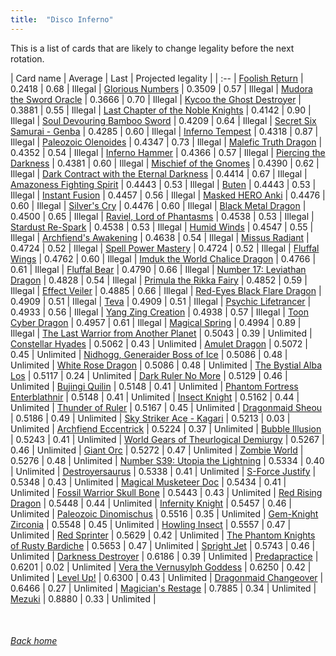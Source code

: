 ```yaml
---
title:  "Disco Inferno"
---
```


This is a list of cards that are likely to change legality before the next rotation.

| Card name | Average | Last | Projected legality |
| :-- |
[Foolish Return](https://db.ygoprodeck.com/card/?search=Foolish%20Return) | 0.2418 | 0.68 | Illegal |
[Glorious Numbers](https://db.ygoprodeck.com/card/?search=Glorious%20Numbers) | 0.3509 | 0.57 | Illegal |
[Mudora the Sword Oracle](https://db.ygoprodeck.com/card/?search=Mudora%20the%20Sword%20Oracle) | 0.3666 | 0.70 | Illegal |
[Kycoo the Ghost Destroyer](https://db.ygoprodeck.com/card/?search=Kycoo%20the%20Ghost%20Destroyer) | 0.3881 | 0.55 | Illegal |
[Last Chapter of the Noble Knights](https://db.ygoprodeck.com/card/?search=Last%20Chapter%20of%20the%20Noble%20Knights) | 0.4142 | 0.90 | Illegal |
[Soul Devouring Bamboo Sword](https://db.ygoprodeck.com/card/?search=Soul%20Devouring%20Bamboo%20Sword) | 0.4209 | 0.64 | Illegal |
[Secret Six Samurai - Genba](https://db.ygoprodeck.com/card/?search=Secret%20Six%20Samurai%20-%20Genba) | 0.4285 | 0.60 | Illegal |
[Inferno Tempest](https://db.ygoprodeck.com/card/?search=Inferno%20Tempest) | 0.4318 | 0.87 | Illegal |
[Paleozoic Olenoides](https://db.ygoprodeck.com/card/?search=Paleozoic%20Olenoides) | 0.4347 | 0.73 | Illegal |
[Malefic Truth Dragon](https://db.ygoprodeck.com/card/?search=Malefic%20Truth%20Dragon) | 0.4352 | 0.54 | Illegal |
[Inferno Hammer](https://db.ygoprodeck.com/card/?search=Inferno%20Hammer) | 0.4366 | 0.57 | Illegal |
[Piercing the Darkness](https://db.ygoprodeck.com/card/?search=Piercing%20the%20Darkness) | 0.4381 | 0.60 | Illegal |
[Mischief of the Gnomes](https://db.ygoprodeck.com/card/?search=Mischief%20of%20the%20Gnomes) | 0.4390 | 0.62 | Illegal |
[Dark Contract with the Eternal Darkness](https://db.ygoprodeck.com/card/?search=Dark%20Contract%20with%20the%20Eternal%20Darkness) | 0.4414 | 0.67 | Illegal |
[Amazoness Fighting Spirit](https://db.ygoprodeck.com/card/?search=Amazoness%20Fighting%20Spirit) | 0.4443 | 0.53 | Illegal |
[Buten](https://db.ygoprodeck.com/card/?search=Buten) | 0.4443 | 0.53 | Illegal |
[Instant Fusion](https://db.ygoprodeck.com/card/?search=Instant%20Fusion) | 0.4457 | 0.56 | Illegal |
[Masked HERO Anki](https://db.ygoprodeck.com/card/?search=Masked%20HERO%20Anki) | 0.4476 | 0.60 | Illegal |
[Silver's Cry](https://db.ygoprodeck.com/card/?search=Silver's%20Cry) | 0.4476 | 0.60 | Illegal |
[Black Metal Dragon](https://db.ygoprodeck.com/card/?search=Black%20Metal%20Dragon) | 0.4500 | 0.65 | Illegal |
[Raviel, Lord of Phantasms](https://db.ygoprodeck.com/card/?search=Raviel,%20Lord%20of%20Phantasms) | 0.4538 | 0.53 | Illegal |
[Stardust Re-Spark](https://db.ygoprodeck.com/card/?search=Stardust%20Re-Spark) | 0.4538 | 0.53 | Illegal |
[Humid Winds](https://db.ygoprodeck.com/card/?search=Humid%20Winds) | 0.4547 | 0.55 | Illegal |
[Archfiend's Awakening](https://db.ygoprodeck.com/card/?search=Archfiend's%20Awakening) | 0.4638 | 0.54 | Illegal |
[Missus Radiant](https://db.ygoprodeck.com/card/?search=Missus%20Radiant) | 0.4724 | 0.52 | Illegal |
[Spell Power Mastery](https://db.ygoprodeck.com/card/?search=Spell%20Power%20Mastery) | 0.4724 | 0.52 | Illegal |
[Fluffal Wings](https://db.ygoprodeck.com/card/?search=Fluffal%20Wings) | 0.4762 | 0.60 | Illegal |
[Imduk the World Chalice Dragon](https://db.ygoprodeck.com/card/?search=Imduk%20the%20World%20Chalice%20Dragon) | 0.4766 | 0.61 | Illegal |
[Fluffal Bear](https://db.ygoprodeck.com/card/?search=Fluffal%20Bear) | 0.4790 | 0.66 | Illegal |
[Number 17: Leviathan Dragon](https://db.ygoprodeck.com/card/?search=Number%2017:%20Leviathan%20Dragon) | 0.4828 | 0.54 | Illegal |
[Primula the Rikka Fairy](https://db.ygoprodeck.com/card/?search=Primula%20the%20Rikka%20Fairy) | 0.4852 | 0.59 | Illegal |
[Effect Veiler](https://db.ygoprodeck.com/card/?search=Effect%20Veiler) | 0.4885 | 0.66 | Illegal |
[Red-Eyes Black Flare Dragon](https://db.ygoprodeck.com/card/?search=Red-Eyes%20Black%20Flare%20Dragon) | 0.4909 | 0.51 | Illegal |
[Teva](https://db.ygoprodeck.com/card/?search=Teva) | 0.4909 | 0.51 | Illegal |
[Psychic Lifetrancer](https://db.ygoprodeck.com/card/?search=Psychic%20Lifetrancer) | 0.4933 | 0.56 | Illegal |
[Yang Zing Creation](https://db.ygoprodeck.com/card/?search=Yang%20Zing%20Creation) | 0.4938 | 0.57 | Illegal |
[Toon Cyber Dragon](https://db.ygoprodeck.com/card/?search=Toon%20Cyber%20Dragon) | 0.4957 | 0.61 | Illegal |
[Magical Spring](https://db.ygoprodeck.com/card/?search=Magical%20Spring) | 0.4994 | 0.89 | Illegal |
[The Last Warrior from Another Planet](https://db.ygoprodeck.com/card/?search=The%20Last%20Warrior%20from%20Another%20Planet) | 0.5043 | 0.39 | Unlimited |
[Constellar Hyades](https://db.ygoprodeck.com/card/?search=Constellar%20Hyades) | 0.5062 | 0.43 | Unlimited |
[Amulet Dragon](https://db.ygoprodeck.com/card/?search=Amulet%20Dragon) | 0.5072 | 0.45 | Unlimited |
[Nidhogg, Generaider Boss of Ice](https://db.ygoprodeck.com/card/?search=Nidhogg,%20Generaider%20Boss%20of%20Ice) | 0.5086 | 0.48 | Unlimited |
[White Rose Dragon](https://db.ygoprodeck.com/card/?search=White%20Rose%20Dragon) | 0.5086 | 0.48 | Unlimited |
[The Bystial Alba Los](https://db.ygoprodeck.com/card/?search=The%20Bystial%20Alba%20Los) | 0.5117 | 0.24 | Unlimited |
[Dark Ruler No More](https://db.ygoprodeck.com/card/?search=Dark%20Ruler%20No%20More) | 0.5129 | 0.46 | Unlimited |
[Bujingi Quilin](https://db.ygoprodeck.com/card/?search=Bujingi%20Quilin) | 0.5148 | 0.41 | Unlimited |
[Phantom Fortress Enterblathnir](https://db.ygoprodeck.com/card/?search=Phantom%20Fortress%20Enterblathnir) | 0.5148 | 0.41 | Unlimited |
[Insect Knight](https://db.ygoprodeck.com/card/?search=Insect%20Knight) | 0.5162 | 0.44 | Unlimited |
[Thunder of Ruler](https://db.ygoprodeck.com/card/?search=Thunder%20of%20Ruler) | 0.5167 | 0.45 | Unlimited |
[Dragonmaid Sheou](https://db.ygoprodeck.com/card/?search=Dragonmaid%20Sheou) | 0.5186 | 0.49 | Unlimited |
[Sky Striker Ace - Kagari](https://db.ygoprodeck.com/card/?search=Sky%20Striker%20Ace%20-%20Kagari) | 0.5213 | 0.03 | Unlimited |
[Archfiend Eccentrick](https://db.ygoprodeck.com/card/?search=Archfiend%20Eccentrick) | 0.5224 | 0.37 | Unlimited |
[Bubble Illusion](https://db.ygoprodeck.com/card/?search=Bubble%20Illusion) | 0.5243 | 0.41 | Unlimited |
[World Gears of Theurlogical Demiurgy](https://db.ygoprodeck.com/card/?search=World%20Gears%20of%20Theurlogical%20Demiurgy) | 0.5267 | 0.46 | Unlimited |
[Giant Orc](https://db.ygoprodeck.com/card/?search=Giant%20Orc) | 0.5272 | 0.47 | Unlimited |
[Zombie World](https://db.ygoprodeck.com/card/?search=Zombie%20World) | 0.5276 | 0.48 | Unlimited |
[Number S39: Utopia the Lightning](https://db.ygoprodeck.com/card/?search=Number%20S39:%20Utopia%20the%20Lightning) | 0.5334 | 0.40 | Unlimited |
[Destroyersaurus](https://db.ygoprodeck.com/card/?search=Destroyersaurus) | 0.5338 | 0.41 | Unlimited |
[S-Force Justify](https://db.ygoprodeck.com/card/?search=S-Force%20Justify) | 0.5348 | 0.43 | Unlimited |
[Magical Musketeer Doc](https://db.ygoprodeck.com/card/?search=Magical%20Musketeer%20Doc) | 0.5434 | 0.41 | Unlimited |
[Fossil Warrior Skull Bone](https://db.ygoprodeck.com/card/?search=Fossil%20Warrior%20Skull%20Bone) | 0.5443 | 0.43 | Unlimited |
[Red Rising Dragon](https://db.ygoprodeck.com/card/?search=Red%20Rising%20Dragon) | 0.5448 | 0.44 | Unlimited |
[Infernity Knight](https://db.ygoprodeck.com/card/?search=Infernity%20Knight) | 0.5457 | 0.46 | Unlimited |
[Paleozoic Dinomischus](https://db.ygoprodeck.com/card/?search=Paleozoic%20Dinomischus) | 0.5516 | 0.35 | Unlimited |
[Gem-Knight Zirconia](https://db.ygoprodeck.com/card/?search=Gem-Knight%20Zirconia) | 0.5548 | 0.45 | Unlimited |
[Howling Insect](https://db.ygoprodeck.com/card/?search=Howling%20Insect) | 0.5557 | 0.47 | Unlimited |
[Red Sprinter](https://db.ygoprodeck.com/card/?search=Red%20Sprinter) | 0.5629 | 0.42 | Unlimited |
[The Phantom Knights of Rusty Bardiche](https://db.ygoprodeck.com/card/?search=The%20Phantom%20Knights%20of%20Rusty%20Bardiche) | 0.5653 | 0.47 | Unlimited |
[Spright Jet](https://db.ygoprodeck.com/card/?search=Spright%20Jet) | 0.5743 | 0.46 | Unlimited |
[Darkness Destroyer](https://db.ygoprodeck.com/card/?search=Darkness%20Destroyer) | 0.6186 | 0.39 | Unlimited |
[Predapractice](https://db.ygoprodeck.com/card/?search=Predapractice) | 0.6201 | 0.02 | Unlimited |
[Vera the Vernusylph Goddess](https://db.ygoprodeck.com/card/?search=Vera%20the%20Vernusylph%20Goddess) | 0.6250 | 0.42 | Unlimited |
[Level Up!](https://db.ygoprodeck.com/card/?search=Level%20Up!) | 0.6300 | 0.43 | Unlimited |
[Dragonmaid Changeover](https://db.ygoprodeck.com/card/?search=Dragonmaid%20Changeover) | 0.6466 | 0.27 | Unlimited |
[Magician's Restage](https://db.ygoprodeck.com/card/?search=Magician's%20Restage) | 0.7885 | 0.34 | Unlimited |
[Mezuki](https://db.ygoprodeck.com/card/?search=Mezuki) | 0.8880 | 0.33 | Unlimited |

<br>

###### [Back home](index)